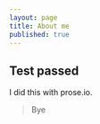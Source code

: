 ```yaml
---
layout: page
title: About me
published: true
---
```


## Test passed

I did this with prose.io. 
> Bye

